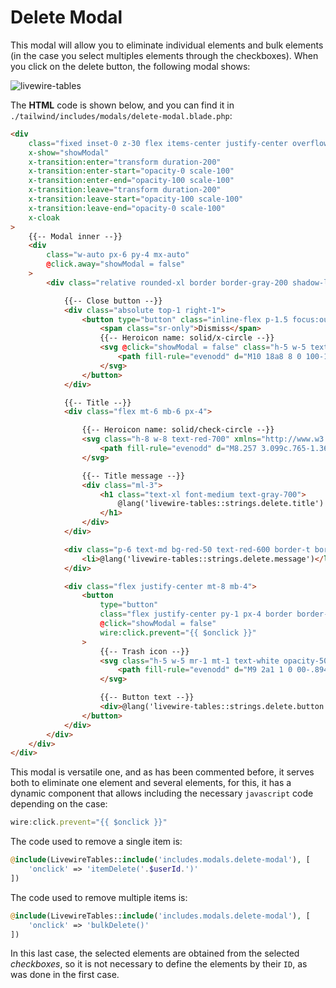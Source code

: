 # Delete Modal

This modal will allow you to eliminate individual elements and bulk elements (in the case you select multiples elements through the checkboxes). When you click on the delete button, the following modal shows:

![livewire-tables](../../../_media/delete-modal.png ':class=thumbnail')

The **HTML** code is shown below, and you can find it in `./tailwind/includes/modals/delete-modal.blade.php`:

```html 
<div
    class="fixed inset-0 z-30 flex items-center justify-center overflow-auto bg-gray-200 bg-opacity-75"
    x-show="showModal"
    x-transition:enter="transform duration-200"
    x-transition:enter-start="opacity-0 scale-100"
    x-transition:enter-end="opacity-100 scale-100"
    x-transition:leave="transform duration-200"
    x-transition:leave-start="opacity-100 scale-100"
    x-transition:leave-end="opacity-0 scale-100"
    x-cloak
>
    {{-- Modal inner --}}
    <div
        class="w-auto px-6 py-4 mx-auto"
        @click.away="showModal = false"
    >
        <div class="relative rounded-xl border border-gray-200 shadow-lg bg-gray-50 p-4">

            {{-- Close button --}}
            <div class="absolute top-1 right-1">
                <button type="button" class="inline-flex p-1.5 focus:outline-none">
                    <span class="sr-only">Dismiss</span>
                    {{-- Heroicon name: solid/x-circle --}}
                    <svg @click="showModal = false" class="h-5 w-5 text-gray-400 hover:text-gray-500" xmlns="http://www.w3.org/2000/svg" viewBox="0 0 20 20" fill="currentColor" aria-hidden="true">
                        <path fill-rule="evenodd" d="M10 18a8 8 0 100-16 8 8 0 000 16zM8.707 7.293a1 1 0 00-1.414 1.414L8.586 10l-1.293 1.293a1 1 0 101.414 1.414L10 11.414l1.293 1.293a1 1 0 001.414-1.414L11.414 10l1.293-1.293a1 1 0 00-1.414-1.414L10 8.586 8.707 7.293z" clip-rule="evenodd" />
                    </svg>
                </button>
            </div>

            {{-- Title --}}
            <div class="flex mt-6 mb-6 px-4">

                {{-- Heroicon name: solid/check-circle --}}
                <svg class="h-8 w-8 text-red-700" xmlns="http://www.w3.org/2000/svg" viewBox="0 0 20 20" fill="currentColor" aria-hidden="true">
                    <path fill-rule="evenodd" d="M8.257 3.099c.765-1.36 2.722-1.36 3.486 0l5.58 9.92c.75 1.334-.213 2.98-1.742 2.98H4.42c-1.53 0-2.493-1.646-1.743-2.98l5.58-9.92zM11 13a1 1 0 11-2 0 1 1 0 012 0zm-1-8a1 1 0 00-1 1v3a1 1 0 002 0V6a1 1 0 00-1-1z" clip-rule="evenodd" />
                </svg>

                {{-- Title message --}}
                <div class="ml-3">
                    <h1 class="text-xl font-medium text-gray-700">
                        @lang('livewire-tables::strings.delete.title')
                    </h1>
                </div>
            </div>

            <div class="p-6 text-md bg-red-50 text-red-600 border-t border-b border-red-200">
                <li>@lang('livewire-tables::strings.delete.message')</li>
            </div>

            <div class="flex justify-center mt-8 mb-4">
                <button
                    type="button"
                    class="flex justify-center py-1 px-4 border border-transparent text-xl font-medium rounded shadow-lg text-white bg-red-600 hover:bg-red-700 focus:outline-none focus:ring-2 focus:ring-offset-2 focus:ring-red-500"
                    @click="showModal = false"
                    wire:click.prevent="{{ $onclick }}"
                >
                    {{-- Trash icon --}}
                    <svg class="h-5 w-5 mr-1 mt-1 text-white opacity-50" xmlns="http://www.w3.org/2000/svg" viewBox="0 0 20 20" fill="currentColor">
                        <path fill-rule="evenodd" d="M9 2a1 1 0 00-.894.553L7.382 4H4a1 1 0 000 2v10a2 2 0 002 2h8a2 2 0 002-2V6a1 1 0 100-2h-3.382l-.724-1.447A1 1 0 0011 2H9zM7 8a1 1 0 012 0v6a1 1 0 11-2 0V8zm5-1a1 1 0 00-1 1v6a1 1 0 102 0V8a1 1 0 00-1-1z" clip-rule="evenodd" />
                    </svg>

                    {{-- Button text --}}
                    <div>@lang('livewire-tables::strings.delete.button')</div>
                </button>
            </div>
        </div>
    </div>
</div>
```

This modal is versatile one, and as has been commented before, it serves both to eliminate one element and several elements, for this, it has a dynamic component that allows including the necessary `javascript` code depending on the case:

```javascript
wire:click.prevent="{{ $onclick }}"
```

The code used to remove a single item is:

```php
@include(LivewireTables::include('includes.modals.delete-modal'), [
    'onclick' => 'itemDelete('.$userId.')'
])
```

The code used to remove multiple items is:

```php
@include(LivewireTables::include('includes.modals.delete-modal'), [
    'onclick' => 'bulkDelete()'
])
```

In this last case, the selected elements are obtained from the selected *checkboxes*, so it is not necessary to define the elements by their `ID`, as was done in the first case.
